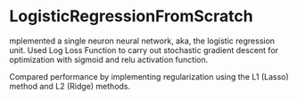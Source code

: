 # LogisticRegressionFromScratch


mplemented a single neuron neural network, aka, the logistic regression unit. 
Used Log Loss Function to carry out stochastic gradient descent for optimization with sigmoid and relu activation function.

Compared performance by implementing regularization using the L1 (Lasso) method and L2 (Ridge) methods.
